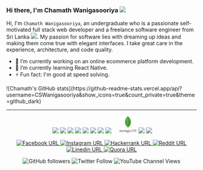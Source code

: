 ### Hi there, I'm Chamath Wanigasooriya <img src="https://camo.githubusercontent.com/e8e7b06ecf583bc040eb60e44eb5b8e0ecc5421320a92929ce21522dbc34c891/68747470733a2f2f6d656469612e67697068792e636f6d2f6d656469612f6876524a434c467a6361737252346961377a2f67697068792e676966" width="25px" data-canonical-src="https://media.giphy.com/media/hvRJCLFzcasrR4ia7z/giphy.gif" style="max-width:100%;">

Hi, I'm <code>Chamath Wanigasooriya</code>, an undergraduate who is a passionate self-motivated full stack web developer and a freelance software engineer from Sri Lanka <a target="_blank" rel="noopener noreferrer" href="https://camo.githubusercontent.com/c5ecc0649ee106e3dc5a478974e15747947687b7644b0eaa91d7b32f20a1f56e/68747470733a2f2f75706c6f61642e77696b696d656469612e6f72672f77696b6970656469612f636f6d6d6f6e732f612f61332f416e696d617465642d466c61672d5372692d4c616e6b612e676966"><img src="https://camo.githubusercontent.com/c5ecc0649ee106e3dc5a478974e15747947687b7644b0eaa91d7b32f20a1f56e/68747470733a2f2f75706c6f61642e77696b696d656469612e6f72672f77696b6970656469612f636f6d6d6f6e732f612f61332f416e696d617465642d466c61672d5372692d4c616e6b612e676966" width="30px" data-canonical-src="https://upload.wikimedia.org/wikipedia/commons/a/a3/Animated-Flag-Sri-Lanka.gif" style="max-width:100%;"></a>. My passion for software lies with dreaming up ideas and making them come true with elegant interfaces. I take great care in the experience, architecture, and code quality.

* 🔭 I’m currently working on an online ecommerce platform development.
* 🌱 I’m currently learning React Native.
* ⚡ Fun fact: I'm good at speed solving. 

<!-- 
- 👯 I’m looking to collaborate on ...
- 🤔 I’m looking for help with ...
- 💬 Ask me about ...
- 📫 How to reach me: ... 
- 😄 Pronouns: He
-->

<p>
![Chamath's GitHub stats](https://github-readme-stats.vercel.app/api?username=CSWanigasooriya&show_icons=true&count_private=true&theme=github_dark)
<br>
</p>

<hr>

<p align="center">
<a target="_blank" rel="noopener noreferrer"><img data-canonical-src="https://img.icons8.com/color/48/000000/java-coffee-cup-logo.png" style="max-width:100%;"></a>
    <a target="_blank" rel="noopener noreferrer" href="https://camo.githubusercontent.com/04a68d28c34b095402af3f66b15a65b9802c0d7ffdfa813635f65a9dbb18c16e/68747470733a2f2f696d672e69636f6e73382e636f6d2f636f6c6f722f34382f3030303030302f632d706c75732d706c75732d6c6f676f2e706e67"><img src="https://camo.githubusercontent.com/04a68d28c34b095402af3f66b15a65b9802c0d7ffdfa813635f65a9dbb18c16e/68747470733a2f2f696d672e69636f6e73382e636f6d2f636f6c6f722f34382f3030303030302f632d706c75732d706c75732d6c6f676f2e706e67" data-canonical-src="https://img.icons8.com/color/48/000000/c-plus-plus-logo.png" style="max-width:100%;"></a>
    <a target="_blank" rel="noopener noreferrer" href="https://camo.githubusercontent.com/24303cd2424a9a9c092cb6f3108ae66c45d827c3bb8cac57c93c1831c058e43f/68747470733a2f2f696d672e69636f6e73382e636f6d2f636f6c6f722f34382f3030303030302f707974686f6e2e706e67"><img src="https://camo.githubusercontent.com/24303cd2424a9a9c092cb6f3108ae66c45d827c3bb8cac57c93c1831c058e43f/68747470733a2f2f696d672e69636f6e73382e636f6d2f636f6c6f722f34382f3030303030302f707974686f6e2e706e67" data-canonical-src="https://img.icons8.com/color/48/000000/python.png" style="max-width:100%;"></a>
    <a target="_blank" rel="noopener noreferrer" href="https://camo.githubusercontent.com/91624b4794cb98081ea55063865721be4b4399472c81e66b89b37fd07aad1d92/68747470733a2f2f696d672e69636f6e73382e636f6d2f636f6c6f722f34382f3030303030302f68746d6c2d352e706e67"><img src="https://camo.githubusercontent.com/91624b4794cb98081ea55063865721be4b4399472c81e66b89b37fd07aad1d92/68747470733a2f2f696d672e69636f6e73382e636f6d2f636f6c6f722f34382f3030303030302f68746d6c2d352e706e67" data-canonical-src="https://img.icons8.com/color/48/000000/html-5.png" style="max-width:100%;"></a>
    <a target="_blank" rel="noopener noreferrer" href="https://camo.githubusercontent.com/dc75aee770dff630309493116eeebd6a39c7042e4e94780a5e6c8f107bebe76f/68747470733a2f2f696d672e69636f6e73382e636f6d2f636f6c6f722f34382f3030303030302f637373332e706e67"><img src="https://camo.githubusercontent.com/dc75aee770dff630309493116eeebd6a39c7042e4e94780a5e6c8f107bebe76f/68747470733a2f2f696d672e69636f6e73382e636f6d2f636f6c6f722f34382f3030303030302f637373332e706e67" data-canonical-src="https://img.icons8.com/color/48/000000/css3.png" style="max-width:100%;"></a>
    <a target="_blank" rel="noopener noreferrer" href="https://camo.githubusercontent.com/6f17c0f960e714a60abb89080711eb4a862fca736687182ce8860143cdf1f39f/68747470733a2f2f696d672e69636f6e73382e636f6d2f6f66666963656c2f34302f3030303030302f7068702d6c6f676f2e706e67"><img src="https://camo.githubusercontent.com/6f17c0f960e714a60abb89080711eb4a862fca736687182ce8860143cdf1f39f/68747470733a2f2f696d672e69636f6e73382e636f6d2f6f66666963656c2f34302f3030303030302f7068702d6c6f676f2e706e67" data-canonical-src="https://img.icons8.com/officel/40/000000/php-logo.png" style="max-width:100%;"></a>
    <a target="_blank" rel="noopener noreferrer" href="https://camo.githubusercontent.com/03899ca15bc7682cad570e2638be85926777122dce4b90151d5efc897660d5cd/68747470733a2f2f696d672e69636f6e73382e636f6d2f636f6c6f722f34382f3030303030302f6e6f64656a732e706e67"><img src="https://camo.githubusercontent.com/03899ca15bc7682cad570e2638be85926777122dce4b90151d5efc897660d5cd/68747470733a2f2f696d672e69636f6e73382e636f6d2f636f6c6f722f34382f3030303030302f6e6f64656a732e706e67" data-canonical-src="https://img.icons8.com/color/48/000000/nodejs.png" style="max-width:100%;"></a>
    <a target="_blank" rel="noopener noreferrer" href="https://camo.githubusercontent.com/38b72f440cbf774558b9399b27bf659066e94b1eddc4510a9607ced1f028f6d0/68747470733a2f2f696d672e69636f6e73382e636f6d2f636f6c6f722f34382f3030303030302f72656163742d6e61746976652e706e67"><img src="https://camo.githubusercontent.com/38b72f440cbf774558b9399b27bf659066e94b1eddc4510a9607ced1f028f6d0/68747470733a2f2f696d672e69636f6e73382e636f6d2f636f6c6f722f34382f3030303030302f72656163742d6e61746976652e706e67" data-canonical-src="https://img.icons8.com/color/48/000000/react-native.png" style="max-width:100%;"></a>
    <a target="_blank" rel="noopener noreferrer" href="https://camo.githubusercontent.com/7df0f35c77d50e0c842c8e2e492a94556da93f9dd16eb971b808dbb99f6fcfb2/68747470733a2f2f696d672e69636f6e73382e636f6d2f636f6c6f722f34382f3030303030302f616e64726f69642d73747564696f2d2d76332e706e67"><img src="https://camo.githubusercontent.com/7df0f35c77d50e0c842c8e2e492a94556da93f9dd16eb971b808dbb99f6fcfb2/68747470733a2f2f696d672e69636f6e73382e636f6d2f636f6c6f722f34382f3030303030302f616e64726f69642d73747564696f2d2d76332e706e67" data-canonical-src="https://img.icons8.com/color/48/000000/android-studio--v3.png" style="max-width:100%;"></a>
 <a target="_blank" rel="noopener noreferrer"><img data-canonical-src="https://img.icons8.com/color/48/000000/flutter.png" style="max-width:100%;"></a>
 <a target="_blank" rel="noopener noreferrer"><img data-canonical-src="https://img.icons8.com/color/48/000000/dart.png" style="max-width:100%;"></a>
 <a target="_blank" rel="noopener noreferrer"><img data-canonical-src="https://img.icons8.com/color/48/000000/firebase.png" style="max-width:100%;"></a>
<a target="_blank" rel="noopener noreferrer"><img data-canonical-src="https://img.icons8.com/fluent/50/000000/mysql-logo.png" style="max-width:100%;"></a>
    <a target="_blank" rel="noopener noreferrer" href="https://raw.githubusercontent.com/devicons/devicon/master/icons/mongodb/mongodb-original-wordmark.svg"><img src="https://raw.githubusercontent.com/devicons/devicon/master/icons/mongodb/mongodb-original-wordmark.svg" alt="mongodb" width="48" height="48" style="max-width:100%;"></a>
    <a target="_blank" rel="noopener noreferrer" href="https://camo.githubusercontent.com/0174b03bab13c90e5673eaafbaa2cc273f8f0f8e70c39e660d0db9895f41f7ae/68747470733a2f2f696d672e69636f6e73382e636f6d2f636f6c6f722f34382f3030303030302f626f6f7473747261702e706e67"><img src="https://camo.githubusercontent.com/0174b03bab13c90e5673eaafbaa2cc273f8f0f8e70c39e660d0db9895f41f7ae/68747470733a2f2f696d672e69636f6e73382e636f6d2f636f6c6f722f34382f3030303030302f626f6f7473747261702e706e67" data-canonical-src="https://img.icons8.com/color/48/000000/bootstrap.png" style="max-width:100%;"></a>
    <a target="_blank" rel="noopener noreferrer" href="https://camo.githubusercontent.com/bc60041f5ea7b022c6419b73a15aaac12a2ede682867ec0d3e3c9ec374dce54b/68747470733a2f2f696d672e69636f6e73382e636f6d2f636f6c6f722f34382f3030303030302f6769742e706e67"><img src="https://camo.githubusercontent.com/bc60041f5ea7b022c6419b73a15aaac12a2ede682867ec0d3e3c9ec374dce54b/68747470733a2f2f696d672e69636f6e73382e636f6d2f636f6c6f722f34382f3030303030302f6769742e706e67" data-canonical-src="https://img.icons8.com/color/48/000000/git.png" style="max-width:100%;"></a> 
</p>

<p align="center">
 <a href="https://www.facebook.com/cswanigasooriya" target="_blank">
  <img alt="Facebook URL" src="https://img.shields.io/badge/Facebook-1877F2?style=for-the-badge&logo=facebook&logoColor=white">
 </a>
 <a href="https://www.instagram.com/chum_at/" target="_blank">
  <img alt="Instagram URL" src="https://img.shields.io/badge/Instagram-E4405F?style=for-the-badge&logo=instagram&logoColor=white">
 </a>
 <a href="https://www.hackerrank.com/CSWanigasooriya" target="_blank">
  <img alt="Hackerrank URL" src="https://img.shields.io/badge/-Hackerrank-2EC866?style=for-the-badge&logo=HackerRank&logoColor=white">
 </a>
 <a href="https://www.reddit.com/user/LoopyBada" target="_blank">
  <img alt="Reddit URL" src="https://img.shields.io/badge/Reddit-FF4500?style=for-the-badge&logo=reddit&logoColor=white">
 </a>
 <a href="https://www.linkedin.com/in/cswanigasooriya" target="_blank">
  <img alt="Linedin URL" src="https://img.shields.io/badge/LinkedIn-0077B5?style=for-the-badge&logo=linkedin&logoColor=white">
 </a>
  <a href="https://www.quora.com/profile/Chamath-Wanigasooriya" target="_blank">
  <img alt="Quora URL" src="https://img.shields.io/badge/Quora-%23B92B27.svg?&style=for-the-badge&logo=Quora&logoColor=white">
 </a>
</p>

<p align="center">
 <img alt="GitHub followers" src="https://img.shields.io/github/followers/CSWanigasooriya?style=social">
 <img alt="Twitter Follow" src="https://img.shields.io/twitter/follow/CSWanigasooriya?style=social">
 <img alt="YouTube Channel Views" src="https://img.shields.io/youtube/channel/views/UC_vSbWEDo5bZPGNFi_9VpOQ?style=social">
</p>

